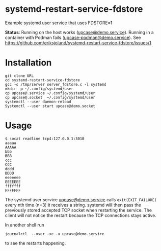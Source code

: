 # systemd-restart-service-fdstore

Example systemd user service that uses FDSTORE=1

**Status**:
Running on the host works (upcase@demo.service). Running in a container with Podman fails (upcase-podman@demo.service).
See https://github.com/eriksjolund/systemd-restart-service-fdstore/issues/1.

# Installation

```
git clone URL
cd systemd-restart-service-fdstore
gcc -o /tmp/server server_fdstore.c -l systemd
mkdir -p ~/.config/systemd/user
cp upcase@.service ~/.config/systemd/user
cp upcase@.socket  ~/.config/systemd/user
systemctl --user daemon-reload
Systemctl --user start upcase@demo.socket
```

# Usage


```
$ socat readline tcp4:127.0.0.1:3010
aaaaa
AAAAA
bbb
BBB
ccc
CCC
dddd
DDDD
eeeeeee
EEEEEEE
fffffff
FFFFFFF
```


The systemd user service  upcase@demo.service calls `exit(EXIT_FAILURE)` every nth time (n=3) it receives a string.
systemd will then pass the previously stored accepted TCP socket when restarting the service.
The client will not notice the restart because the TCP connections stays active.


In another shell run

```
journalctl  --user -xe -u upcase@demo.service
```
to see the restarts happening.
